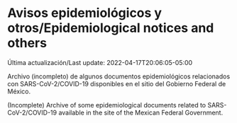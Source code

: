 # Avisos epidemiológicos y otros/Epidemiological notices and others

Última actualización/Last update: 2022-04-17T20:06:05-05:00

Archivo (incompleto) de algunos documentos epidemiológicos relacionados con SARS-CoV-2/COVID-19 disponibles en el sitio del Gobierno Federal de México.

(Incomplete) Archive of some epidemiological documents related to SARS-CoV-2/COVID-19 available in the site of the Mexican Federal Government.
